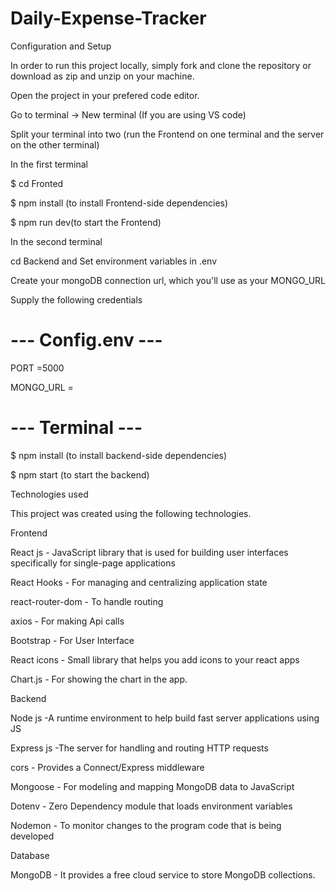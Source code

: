 
# Daily-Expense-Tracker

Configuration and Setup

In order to run this project locally, simply fork and clone the repository or download as zip and unzip on your machine.

Open the project in your prefered code editor.

Go to terminal -> New terminal (If you are using VS code)

Split your terminal into two (run the Frontend on one terminal and the server on the other terminal)

In the first terminal

$ cd Fronted

$ npm install (to install Frontend-side dependencies)

$ npm run dev(to start the Frontend)

In the second terminal

cd Backend and Set environment variables in .env

Create your mongoDB connection url, which you'll use as your MONGO_URL

Supply the following credentials

#  ---  Config.env  ---

PORT =5000

MONGO_URL =

# --- Terminal ---

$ npm install (to install backend-side dependencies)

$ npm start (to start the backend)

Technologies used

This project was created using the following technologies.

Frontend

React js - JavaScript library that is used for building user interfaces specifically for single-page applications

React Hooks - For managing and centralizing application state

react-router-dom - To handle routing

axios - For making Api calls

Bootstrap - For User Interface

React icons - Small library that helps you add icons to your react apps

Chart.js - For showing the chart in the app.

Backend


Node js -A runtime environment to help build fast server applications using JS

Express js -The server for handling and routing HTTP requests

cors - Provides a Connect/Express middleware

Mongoose - For modeling and mapping MongoDB data to JavaScript

Dotenv - Zero Dependency module that loads environment variables

Nodemon - To monitor changes to the program code that is being developed

Database

MongoDB - It provides a free cloud service to store MongoDB collections.
